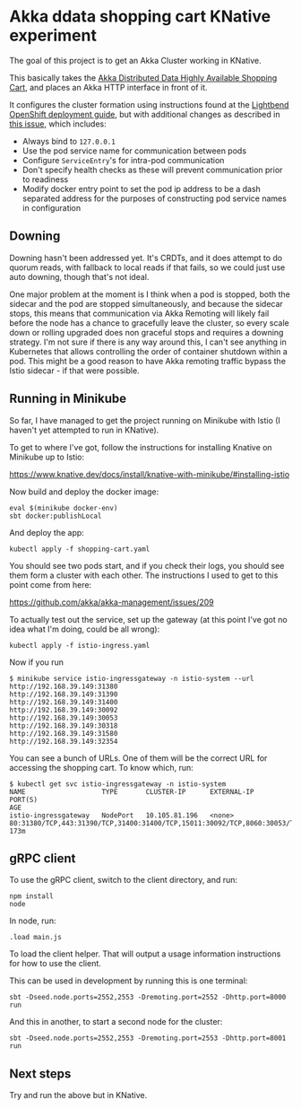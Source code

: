 # Akka ddata shopping cart KNative experiment

The goal of this project is to get an Akka Cluster working in KNative.

This basically takes the [Akka Distributed Data Highly Available Shopping Cart](https://github.com/akka/akka-samples/blob/2.5/akka-sample-distributed-data-scala/src/main/scala/sample/distributeddata/ShoppingCart.scala), and places an Akka HTTP interface in front of it.

It configures the cluster formation using instructions found at the [Lightbend OpenShift deployment guide](https://developer.lightbend.com/guides/openshift-deployment/akka/forming-a-cluster.html), but with additional changes as described in [this issue](https://github.com/akka/akka-management/issues/209), which includes:

* Always bind to `127.0.0.1`
* Use the pod service name for communication between pods
* Configure `ServiceEntry`'s for intra-pod communication
* Don't specify health checks as these will prevent communication prior to readiness
* Modify docker entry point to set the pod ip address to be a dash separated address for the purposes of constructing pod service names in configuration

## Downing

Downing hasn't been addressed yet. It's CRDTs, and it does attempt to do quorum reads, with fallback to local reads if that fails, so we could just use auto downing, though that's not ideal.

One major problem at the moment is I think when a pod is stopped, both the sidecar and the pod are stopped simultaneously, and because the sidecar stops, this means that communication via Akka Remoting will likely fail before the node has a chance to gracefully leave the cluster, so every scale down or rolling upgraded does non graceful stops and requires a downing strategy. I'm not sure if there is any way around this, I can't see anything in Kubernetes that allows controlling the order of container shutdown within a pod. This might be a good reason to have Akka remoting traffic bypass the Istio sidecar - if that were possible.

## Running in Minikube

So far, I have managed to get the project running on Minikube with Istio (I haven't yet attempted to run in KNative).

To get to where I've got, follow the instructions for installing Knative on Minikube up to Istio:

https://www.knative.dev/docs/install/knative-with-minikube/#installing-istio

Now build and deploy the docker image:

```
eval $(minikube docker-env)
sbt docker:publishLocal
```

And deploy the app:

```
kubectl apply -f shopping-cart.yaml
```

You should see two pods start, and if you check their logs, you should see them form a cluster with each other. The instructions I used to get to this point come from here:

https://github.com/akka/akka-management/issues/209

To actually test out the service, set up the gateway (at this point I've got no idea what I'm doing, could be all wrong):

```
kubectl apply -f istio-ingress.yaml
```

Now if you run

```
$ minikube service istio-ingressgateway -n istio-system --url
http://192.168.39.149:31380
http://192.168.39.149:31390
http://192.168.39.149:31400
http://192.168.39.149:30092
http://192.168.39.149:30053
http://192.168.39.149:30318
http://192.168.39.149:31580
http://192.168.39.149:32354
```

You can see a bunch of URLs. One of them will be the correct URL for accessing the shopping cart. To know which, run:

```
$ kubectl get svc istio-ingressgateway -n istio-system
NAME                   TYPE       CLUSTER-IP      EXTERNAL-IP   PORT(S)                                                                                                                   AGE
istio-ingressgateway   NodePort   10.105.81.196   <none>        80:31380/TCP,443:31390/TCP,31400:31400/TCP,15011:30092/TCP,8060:30053/TCP,853:30318/TCP,15030:31580/TCP,15031:32354/TCP   173m
```

## gRPC client

To use the gRPC client, switch to the client directory, and run:

```
npm install
node
```

In node, run:

```
.load main.js
```

To load the client helper. That will output a usage information instructions for how to use the client.

This can be used in development by running this is one terminal:

```
sbt -Dseed.node.ports=2552,2553 -Dremoting.port=2552 -Dhttp.port=8000 run
```

And this in another, to start a second node for the cluster:

```
sbt -Dseed.node.ports=2552,2553 -Dremoting.port=2553 -Dhttp.port=8001 run
```

## Next steps

Try and run the above but in KNative.
